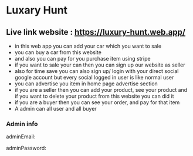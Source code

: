 <h1>Luxary Hunt</h1>
<h2>Live link website : <a href="https://luxury-hunt.web.app/">https://luxury-hunt.web.app/</a></h2>
<ul>
    <li>in this web app you can add your car which you want to sale</li>
    <li>you can buy a car from this website</li>
    <li>and also you can pay for you purchase item using stripe</li>
    <li>if you want to sale your can then you can sign up our website as seller</li>
    <li>also for time save you can also sign up/ login with your direct social google account but every social logged in user is like normal user</li>
    <li>you can advertise you item in home page advertise section</li>
    <li>if you are a seller then you can add your product, see your product and if you want to delete your product from this website you can did it</li>
    <li>if you are a buyer then you can see your order, and pay for that item</li>
    <li>A admin can all user and all buyer</li>
</ul>
<h3>Admin info</h3>
<p>adminEmail: <luxary@hunt.com></p>
<p>adminPassword: <luxaryhunt></p>